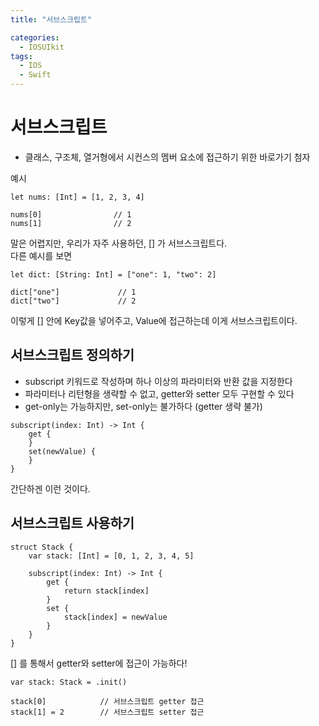 ```yaml
---
title: "서브스크립트"

categories:
  - IOSUIkit
tags:
  - IOS
  - Swift
---
```


# 서브스크립트
- 클래스, 구조체, 열거형에서 시컨스의 멤버 요소에 접근하기 위한 바로가기 첨자  

예시
~~~
let nums: [Int] = [1, 2, 3, 4]
 
nums[0]                // 1
nums[1]                // 2
~~~
말은 어렵지만, 우리가 자주 사용하던, [] 가 서브스크립트다.  
다른 예시를 보면
~~~
let dict: [String: Int] = ["one": 1, "two": 2]
 
dict["one"]             // 1
dict["two"]             // 2
~~~
이렇게 [] 안에 Key값을 넣어주고, Value에 접근하는데 이게 서브스크립트이다.  

## 서브스크립트 정의하기
- subscript 키워드로 작성하며 하나 이상의 파라미터와 반환 값을 지정한다
- 파라미터나 리턴형을 생략할 수 없고, getter와 setter 모두 구현할 수 있다
- get-only는 가능하지만, set-only는 불가하다 (getter 생략 불가)

~~~
subscript(index: Int) -> Int {
    get {
    }
    set(newValue) {
    }
}
~~~
간단하겐 이런 것이다.  

## 서브스크립트 사용하기
~~~
struct Stack {
    var stack: [Int] = [0, 1, 2, 3, 4, 5]
 
    subscript(index: Int) -> Int {
        get {
            return stack[index]
        }
        set {
            stack[index] = newValue
        }
    }
}
~~~
[] 를 통해서 getter와 setter에 접근이 가능하다!
~~~
var stack: Stack = .init()
 
stack[0]            // 서브스크립트 getter 접근
stack[1] = 2        // 서브스크립트 setter 접근
~~~
